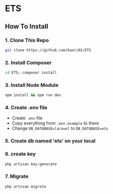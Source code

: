 # ETS

## How To Install

### 1. Clone This Repo

```sh
git clone https://github.com/kaori02/ETS
```

### 2. Install Composer

```sh
cd ETS; composer install
```

### 3. Install Node Module

```sh
npm install && npm run dev
```

### 4. Create .env file

- Create `.env` file
- Copy everything from `.env.example` to there
- Change `DB_DATABASE=laravel` to `DB_DATABASE=ets`

### 5. Create db named 'ets' on your local

### 6. create key

```sh
php artisan key:generate
```

### 7. Migrate

```sh
php artisan migrate
```
